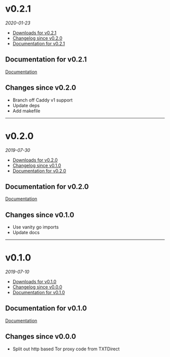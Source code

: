 <!--
# v0.3.0
_2017_
  - [Downloads for v0.3.0](#downloads-for-v030)
  - [Changelog since v0.2.0](#changes-since-v020)
  - [Documentation for v0.3.0](#documentation-for-v030)

## Documentation for v0.3.0
[Documentation](/tree/v0.3.0/docs)

## Changes since v0.2.0

## Fixes since v0.2.0

---

-->

# v0.2.1
_2020-01-23_
  - [Downloads for v0.2.1](https://github.com/okkur/torproxy/releases/tag/v0.2.1)
  - [Changelog since v0.2.0](#changes-since-v020)
  - [Documentation for v0.2.1](#documentation-for-v021)

## Documentation for v0.2.1
[Documentation](/docs)


## Changes since v0.2.0
  - Branch off Caddy v1 support
  - Update deps
  - Add makefile

---

# v0.2.0
_2019-07-30_
  - [Downloads for v0.2.0](https://github.com/okkur/torproxy/releases/tag/v0.2.0)
  - [Changelog since v0.1.0](#changes-since-v010)
  - [Documentation for v0.2.0](#documentation-for-v020)

## Documentation for v0.2.0
[Documentation](/docs)


## Changes since v0.1.0
  - Use vanity go imports
  - Update docs

---

# v0.1.0
_2019-07-10_
  - [Downloads for v0.1.0](https://github.com/okkur/torproxy/releases/tag/v0.1.0)
  - [Changelog since v0.0.0](#changes-since-v000)
  - [Documentation for v0.1.0](#documentation-for-v010)

## Documentation for v0.1.0
[Documentation](/docs)


## Changes since v0.0.0
  - Split out http based Tor proxy code from TXTDirect
